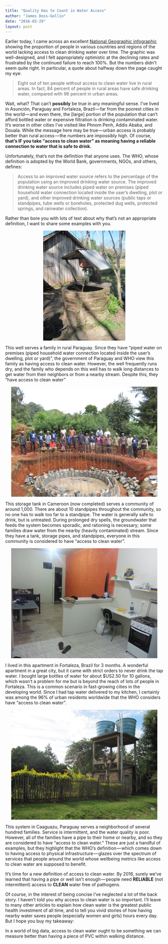 ```yaml
---
title: "Quality Has to Count in Water Access"
author: "James Doss-Gollin"
date: "2016-03-29"
layout: post
---
```


Earlier today, I came across an excellent [National Geographic infographic](https://medium.com/r/?url=http%3A%2F%2Fwww.nationalgeographic.com%2Fclean-water-access-around-the-world%2F%23select%2FTOT%2Ftotal) showing the proportion of people in various countries and regions of the world lacking access to clean drinking water over time.
The graphic was well-designed, and I felt appropriately optimistic at the declining rates and frustrated by the continued failure to reach 100%.
But the numbers didn't seem quite right.
In particular, a quote about halfway down the page caught my eye:

> Eight out of ten people without access to clean water live in rural areas.
In fact, 84 percent of people in rural areas have safe drinking water, compared with 96 percent in urban areas.

Wait, what? That can’t __possibly__ be true in any meaningful sense.
I’ve lived in Asunción, Paraguay and Fortaleza, Brazil — far from the poorest cities in the world — and even there, the [large] portion of the population that can’t afford bottled water or expensive filtration is drinking contaminated water.
It’s worse in other cities I’ve visited like Phnom Penh, Addis Ababa, and Douala.
While the message here may be true — urban access is probably better than rural access — the numbers are impossibly high.
Of course, __that’s IF you take “access to clean water” as meaning having a reliable connection to water that is safe to drink.__

Unfortunately, that’s not the definition that anyone uses. The WHO, whose definition is adopted by the World Bank, governments, NGOs, and others, defines:

> Access to an improved water source refers to the percentage of the population using an improved drinking water source.
The improved drinking water source includes piped water on premises (piped household water connection located inside the user’s dwelling, plot or yard), and other improved drinking water sources (public taps or standpipes, tube wells or boreholes, protected dug wells, protected springs, and rainwater collection).

Rather than bore you with lots of text about why that’s not an appropriate definition, I want to share some examples with you.
<p align="center">
  <img src="/img/posts/2016-03-29-quality-matters/mbocayaty.jpeg" alt="Paraguay" align="center" height="350">
</p>
This well serves a family in rural Paraguay.
Since they have “piped water on premises (piped household water connection located inside the user’s dwelling, plot or yard)”, the government of Paraguay and WHO view this family as having access to clean water.
However, the well frequently runs dry, and the family who depends on this well has to walk long distances to get water from their neighbors or from a nearby stream.
Despite this, they “have access to clean water”

<p align="center">
  <img src="/img/posts/2016-03-29-quality-matters/roh.jpeg" alt="Cameroon" align="center" height="350">
</p>
This storage tank in Cameroon (now completed) serves a community of around 1,000.
There are about 10 standpipes throughout the community, so no one has to walk too far to a standpipe.
The water is generally safe to drink, but is untreated.
During prolonged dry spells, the groundwater that feeds the system becomes sporadic, and rationing is necessary; some families draw water from the nearby (heavily contaminated) stream.
Since they have a tank, storage pipes, and standpipes, everyone in this community is considered to have “access to clean water”.

<p align="center">
  <img src="/img/posts/2016-03-29-quality-matters/fortaleza.jpeg" alt="Brasil" align="center" height="350">
</p>
I lived in this apartment in Fortaleza, Brazil for 3 months.
 A wonderful apartment in a great city, but it came with strict orders to never drink the tap water.
 I bought large bottles of water for about $US2.50 for 10 gallons, which wasn’t a problem for me but is beyond the reach of lots of people in Fortaleza.
This is a common scenario in fast-growing cities in the developing world.
Since I had tap water delivered to my kitchen, I certainly was among the 96% of urban residents worldwide that the WHO considers have “access to clean water”.

<p align="center">
  <img src="/img/posts/2016-03-29-quality-matters/caaguazu.jpeg" alt="Paraguay" align="center" height="350">
</p>
This system in Caaguazu, Paraguay serves a neighborhood of several hundred families.
Service is intermittent, and the water quality is poor.
However, all of the families have a pipe to their home or nearby, and so they are considered to have “access to clean water.”
These are just a handful of examples, but they highlight that the WHO’s definition — which comes down to having access to physical infrastructure — glazes over the spectrum of services that people around the world whose wellbeing metrics like access to clean water are supposed to benefit.

It’s time for a new definition of access to clean water.
By 2016, surely we’ve learned that having a pipe or well isn’t enough — people need __RELIABLE__ (not intermittent) access to __CLEAN__ water free of pathogens.

Of course, in the interest of being concise I’ve neglected a lot of the back story. I haven’t told you why access to clean water is so important. I’ll leave to many other articles to explain how clean water is the greatest public health investment of all time, and to tell you vivid stories of how having nearby water saves people (especially women and girls) hours every day. But I hope you buy my takeaway:

In a world of big data, access to clean water ought to be something we can measure better than having a piece of PVC within walking distance.